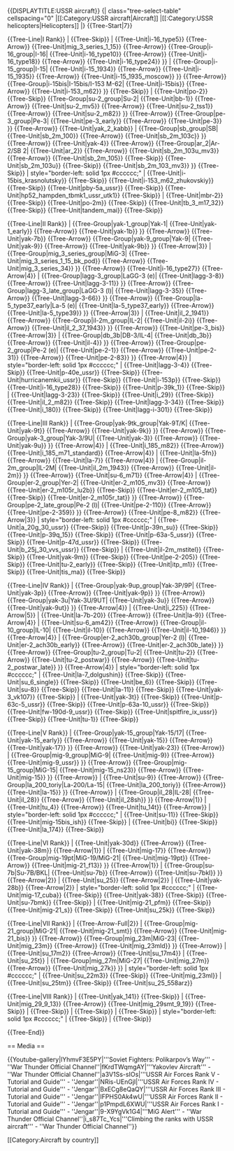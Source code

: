 {{DISPLAYTITLE:USSR aircraft}}
{| class="tree-select-table" cellspacing="0"
|[[:Category:USSR aircraft|Aircraft]]
|[[:Category:USSR helicopters|Helicopters]]
|}
{{Tree-Start|7}}

{{Tree-Line|I Rank}}
|
{{Tree-Skip}}
|
{{Tree-Unit|i-16_type5}}
{{Tree-Arrow}}
{{Tree-Unit|mig_3_series_1_15}}
{{Tree-Arrow}}
{{Tree-Group|i-16_group|I-16|
  {{Tree-Unit|i-16_type10}}
{{Tree-Arrow}}
{{Tree-Unit|i-16_type18}}
{{Tree-Arrow}}
{{Tree-Unit|i-16_type24}}
}}
|
{{Tree-Group|i-15_group|I-15|
  {{Tree-Unit|i-15_1934}}
{{Tree-Arrow}}
{{Tree-Unit|i-15_1935}}
{{Tree-Arrow}}
{{Tree-Unit|i-15_1935_moscow}}
}}
{{Tree-Arrow}}
{{Tree-Group|i-15bis|I-15bis/I-153 M-62|
  {{Tree-Unit|i-15bis}}
{{Tree-Arrow}}
{{Tree-Unit|i-153_m62}}
}}
{{Tree-Skip}}
|
{{Tree-Unit|po-2}}
{{Tree-Skip}}
{{Tree-Group|su-2_group|Su-2|
  {{Tree-Unit|bb-1}}
{{Tree-Arrow}}
{{Tree-Unit|su-2_mv5}}
{{Tree-Arrow}}
{{Tree-Unit|su-2_tss1}}
{{Tree-Arrow}}
{{Tree-Unit|su-2_m82}}
}}
{{Tree-Arrow}}
{{Tree-Group|pe-3_group|Pe-3|
  {{Tree-Unit|pe-3_early}}
{{Tree-Arrow}}
{{Tree-Unit|pe-3}}
}}
{{Tree-Arrow}}
{{Tree-Unit|yak_2_kabb}}
|
{{Tree-Group|sb_group|SB|
  {{Tree-Unit|sb_2m_100}}
{{Tree-Arrow}}
{{Tree-Unit|sb_2m_103c}}
}}
{{Tree-Arrow}}
{{Tree-Unit|yak-4}}
{{Tree-Arrow}}
{{Tree-Group|ar_2|Ar-2/SB 2|
  {{Tree-Unit|ar_2}}
{{Tree-Arrow}}
{{Tree-Unit|sb_2m_103u_mv3}}
{{Tree-Arrow}}
{{Tree-Unit|sb_2m_105}}
{{Tree-Skip}}
{{Tree-Unit|sb_2m_103u}}
{{Tree-Skip}}
{{Tree-Unit|sb_2m_103_mv3}}
}}
{{Tree-Skip}}
| style="border-left: solid 1px #cccccc;" |
{{Tree-Unit|i-15bis_krasnolutsky}}
{{Tree-Skip}}
{{Tree-Unit|i-153_m62_zhukovskiy}}
{{Tree-Skip}}
{{Tree-Unit|pby-5a_ussr}}
{{Tree-Skip}}
{{Tree-Unit|hp52_hampden_tbmk1_ussr_utk1}}
{{Tree-Skip}}
|
{{Tree-Unit|mbr-2}}
{{Tree-Skip}}
{{Tree-Unit|po-2m}}
{{Tree-Skip}}
{{Tree-Unit|tb_3_m17_32}}
{{Tree-Skip}}
{{Tree-Unit|tandem_mai}}
{{Tree-Skip}}

{{Tree-Line|II Rank}}
|
{{Tree-Group|yak-1_group|Yak-1|
  {{Tree-Unit|yak-1_early}}
{{Tree-Arrow}}
{{Tree-Unit|yak-1b}}
}}
{{Tree-Arrow}}
{{Tree-Unit|yak-7b}}
{{Tree-Arrow}}
{{Tree-Group|yak-9_group|Yak-9|
  {{Tree-Unit|yak-9}}
{{Tree-Arrow}}
{{Tree-Unit|yak-9b}}
}}
{{Tree-Arrow|3}}
|
{{Tree-Group|mig_3_series_group|MiG-3|
  {{Tree-Unit|mig_3_series_1_15_bk_pod}}
{{Tree-Arrow}}
{{Tree-Unit|mig_3_series_34}}
}}
{{Tree-Arrow}}
{{Tree-Unit|i-16_type27}}
{{Tree-Arrow|4}}
|
{{Tree-Group|lagg-3_group|LaGG-3 (e)|
  {{Tree-Unit|lagg-3-8}}
{{Tree-Arrow}}
{{Tree-Unit|lagg-3-11}}
}}
{{Tree-Arrow}}
{{Tree-Group|lagg-3_late_group|LaGG-3 (l)|
  {{Tree-Unit|lagg-3-35}}
{{Tree-Arrow}}
{{Tree-Unit|lagg-3-66}}
}}
{{Tree-Arrow}}
{{Tree-Group|la-5_type37_early|La-5 (e)|
  {{Tree-Unit|la-5_type37_early}}
{{Tree-Arrow}}
{{Tree-Unit|la-5_type39}}
}}
{{Tree-Arrow|3}}
|
{{Tree-Unit|il_2_1941}}
{{Tree-Arrow}}
{{Tree-Group|il-2m_group|IL-2|
  {{Tree-Unit|il-2i}}
{{Tree-Arrow}}
{{Tree-Unit|il_2_37_1943}}
}}
{{Tree-Arrow}}
{{Tree-Unit|pe-3_bis}}
{{Tree-Arrow|3}}
|
{{Tree-Group|db_3b|DB-3/IL-4|
  {{Tree-Unit|db_3b}}
{{Tree-Arrow}}
{{Tree-Unit|il-4}}
}}
{{Tree-Arrow}}
{{Tree-Group|pe-2_group|Pe-2 (e)|
  {{Tree-Unit|pe-2-1}}
{{Tree-Arrow}}
{{Tree-Unit|pe-2-31}}
{{Tree-Arrow}}
{{Tree-Unit|pe-2-83}}
}}
{{Tree-Arrow|4}}
| style="border-left: solid 1px #cccccc;" |
{{Tree-Unit|lagg-3-4}}
{{Tree-Skip}}
{{Tree-Unit|p-40e_ussr}}
{{Tree-Skip}}
{{Tree-Unit|hurricanemkii_ussr}}
{{Tree-Skip}}
{{Tree-Unit|i-153p}}
{{Tree-Skip}}
{{Tree-Unit|i-16_type28}}
{{Tree-Skip}}
{{Tree-Unit|p-39k_1}}
{{Tree-Skip}}
|
{{Tree-Unit|lagg-3-23}}
{{Tree-Skip}}
{{Tree-Unit|i_29}}
{{Tree-Skip}}
{{Tree-Unit|il_2_m82}}
{{Tree-Skip}}
{{Tree-Unit|lagg-3-34}}
{{Tree-Skip}}
{{Tree-Unit|i_180}}
{{Tree-Skip}}
{{Tree-Unit|lagg-i-301}}
{{Tree-Skip}}

{{Tree-Line|III Rank}}
|
{{Tree-Group|yak-9tk_group|Yak-9T/K|
  {{Tree-Unit|yak-9t}}
{{Tree-Arrow}}
{{Tree-Unit|yak-9k}}
}}
{{Tree-Arrow}}
{{Tree-Group|yak-3_group|Yak-3/9U|
  {{Tree-Unit|yak-3}}
{{Tree-Arrow}}
{{Tree-Unit|yak-9u}}
}}
{{Tree-Arrow|4}}
|
{{Tree-Unit|i_185_m82}}
{{Tree-Arrow}}
{{Tree-Unit|i_185_m71_standard}}
{{Tree-Arrow|4}}
|
{{Tree-Unit|la-5fn}}
{{Tree-Arrow}}
{{Tree-Unit|la-7}}
{{Tree-Arrow|4}}
|
{{Tree-Group|il-2m_group|IL-2M|
  {{Tree-Unit|il_2m_1943}}
{{Tree-Arrow}}
{{Tree-Unit|il-2m}}
}}
{{Tree-Arrow}}
{{Tree-Unit|su-6_m71}}
{{Tree-Arrow|4}}
|
{{Tree-Group|er-2_group|Yer-2|
  {{Tree-Unit|er-2_m105_mv3}}
{{Tree-Arrow}}
{{Tree-Unit|er-2_m105r_lu2b}}
{{Tree-Skip}}
{{Tree-Unit|er-2_m105_tat}}
{{Tree-Skip}}
{{Tree-Unit|er-2_m105r_tat}}
}}
{{Tree-Arrow}}
{{Tree-Group|pe-2_late_group|Pe-2 (l)|
  {{Tree-Unit|pe-2-110}}
{{Tree-Arrow}}
{{Tree-Unit|pe-2-359}}
}}
{{Tree-Arrow}}
{{Tree-Unit|pe-8_m82}}
{{Tree-Arrow|3}}
| style="border-left: solid 1px #cccccc;" |
{{Tree-Unit|a_20g_30_ussr}}
{{Tree-Skip}}
{{Tree-Unit|p-39n_su}}
{{Tree-Skip}}
{{Tree-Unit|p-39q_15}}
{{Tree-Skip}}
{{Tree-Unit|p-63a-5_ussr}}
{{Tree-Skip}}
{{Tree-Unit|p-47d_ussr}}
{{Tree-Skip}}
{{Tree-Unit|b_25j_30_vvs_ussr}}
{{Tree-Skip}}
|
{{Tree-Unit|il-2m_mstitel}}
{{Tree-Skip}}
{{Tree-Unit|yak-9m}}
{{Tree-Skip}}
{{Tree-Unit|pe-2-205}}
{{Tree-Skip}}
{{Tree-Unit|tu-2_early}}
{{Tree-Skip}}
{{Tree-Unit|itp_m1}}
{{Tree-Skip}}
{{Tree-Unit|tis_ma}}
{{Tree-Skip}}

{{Tree-Line|IV Rank}}
|
{{Tree-Group|yak-9up_group|Yak-3P/9P|
  {{Tree-Unit|yak-3p}}
{{Tree-Arrow}}
{{Tree-Unit|yak-9p}}
}}
{{Tree-Arrow}}
{{Tree-Group|yak-3u|Yak-3U/9UT|
  {{Tree-Unit|yak-3u}}
{{Tree-Arrow}}
{{Tree-Unit|yak-9ut}}
}}
{{Tree-Arrow|4}}
|
{{Tree-Unit|i_225}}
{{Tree-Arrow|5}}
|
{{Tree-Unit|la-7b-20}}
{{Tree-Arrow}}
{{Tree-Unit|la-9}}
{{Tree-Arrow|4}}
|
{{Tree-Unit|su-6_am42}}
{{Tree-Arrow}}
{{Tree-Group|il-10_group|IL-10|
  {{Tree-Unit|il-10}}
{{Tree-Arrow}}
{{Tree-Unit|il-10_1946}}
}}
{{Tree-Arrow|4}}
|
{{Tree-Group|er-2_ach30b_group|Yer-2 (l)|
  {{Tree-Unit|er-2_ach30b_early}}
{{Tree-Arrow}}
{{Tree-Unit|er-2_ach30b_late}}
}}
{{Tree-Arrow}}
{{Tree-Group|tu-2_group|Tu-2|
  {{Tree-Unit|tu-2}}
{{Tree-Arrow}}
{{Tree-Unit|tu-2_postwar}}
{{Tree-Arrow}}
{{Tree-Unit|tu-2_postwar_late}}
}}
{{Tree-Arrow|4}}
| style="border-left: solid 1px #cccccc;" |
{{Tree-Unit|la-7_dolgushin}}
{{Tree-Skip}}
{{Tree-Unit|su_6_single}}
{{Tree-Skip}}
{{Tree-Unit|be_6}}
{{Tree-Skip}}
{{Tree-Unit|su-8}}
{{Tree-Skip}}
{{Tree-Unit|la-11}}
{{Tree-Skip}}
{{Tree-Unit|yak-3_vk107}}
{{Tree-Skip}}
|
{{Tree-Unit|yak-3t}}
{{Tree-Skip}}
{{Tree-Unit|p-63c-5_ussr}}
{{Tree-Skip}}
{{Tree-Unit|p-63a-10_ussr}}
{{Tree-Skip}}
{{Tree-Unit|fw-190d-9_ussr}}
{{Tree-Skip}}
{{Tree-Unit|spitfire_ix_ussr}}
{{Tree-Skip}}
{{Tree-Unit|tu-1}}
{{Tree-Skip}}

{{Tree-Line|V Rank}}
|
{{Tree-Group|yak-15_group|Yak-15/17|
  {{Tree-Unit|yak-15_early}}
{{Tree-Arrow}}
{{Tree-Unit|yak-15}}
{{Tree-Arrow}}
{{Tree-Unit|yak-17}}
}}
{{Tree-Arrow}}
{{Tree-Unit|yak-23}}
{{Tree-Arrow}}
|
{{Tree-Group|mig-9_group|MiG-9|
  {{Tree-Unit|mig-9}}
{{Tree-Arrow}}
{{Tree-Unit|mig-9_ussr}}
}}
{{Tree-Arrow}}
{{Tree-Group|mig-15_group|MiG-15|
  {{Tree-Unit|mig-15_ns23}}
{{Tree-Arrow}}
{{Tree-Unit|mig-15}}
}}
{{Tree-Arrow}}
|
{{Tree-Unit|su-9}}
{{Tree-Arrow}}
{{Tree-Group|la_200_toriy|La-200/La-15|
  {{Tree-Unit|la_200_toriy}}
{{Tree-Arrow}}
{{Tree-Unit|la-15}}
}}
{{Tree-Arrow}}
|
{{Tree-Group|il_28|IL-28|
  {{Tree-Unit|il_28}}
{{Tree-Arrow}}
{{Tree-Unit|il_28sh}}
}}
{{Tree-Arrow|1}}
|
{{Tree-Unit|tu_4}}
{{Tree-Arrow}}
{{Tree-Unit|tu_14t}}
{{Tree-Arrow}}
| style="border-left: solid 1px #cccccc;" |
{{Tree-Unit|su-11}}
{{Tree-Skip}}
{{Tree-Unit|mig-15bis_ish}}
{{Tree-Skip}}
|
{{Tree-Unit|bi}}
{{Tree-Skip}}
{{Tree-Unit|la_174}}
{{Tree-Skip}}

{{Tree-Line|VI Rank}}
|
{{Tree-Unit|yak-30d}}
{{Tree-Arrow}}
{{Tree-Unit|yak-38m}}
{{Tree-Arrow|1}}
|
{{Tree-Unit|mig-17}}
{{Tree-Arrow}}
{{Tree-Group|mig-19pt|MiG-19/MiG-21|
  {{Tree-Unit|mig-19pt}}
{{Tree-Arrow}}
{{Tree-Unit|mig-21_f13}}
}}
{{Tree-Arrow|1}}
|
{{Tree-Group|su-7b|Su-7B/BKL|
  {{Tree-Unit|su-7b}}
{{Tree-Arrow}}
{{Tree-Unit|su-7bkl}}
}}
{{Tree-Arrow|2}}
|
{{Tree-Unit|su_25}}
{{Tree-Arrow|2}}
|
{{Tree-Unit|yak-28b}}
{{Tree-Arrow|2}}
| style="border-left: solid 1px #cccccc;" |
{{Tree-Unit|mig-17_cuba}}
{{Tree-Skip}}
{{Tree-Unit|yak-38}}
{{Tree-Skip}}
{{Tree-Unit|su-7bmk}}
{{Tree-Skip}}
|
{{Tree-Unit|mig-21_pfm}}
{{Tree-Skip}}
{{Tree-Unit|mig-21_s}}
{{Tree-Skip}}
{{Tree-Unit|su_25k}}
{{Tree-Skip}}

{{Tree-Line|VII Rank}}
|
{{Tree-Arrow-Full|2}}
|
{{Tree-Group|mig-21_group|MiG-21|
  {{Tree-Unit|mig-21_smt}}
{{Tree-Arrow}}
{{Tree-Unit|mig-21_bis}}
}}
{{Tree-Arrow}}
{{Tree-Group|mig_23m|MiG-23|
  {{Tree-Unit|mig_23m}}
{{Tree-Arrow}}
{{Tree-Unit|mig_23mld}}
}}
{{Tree-Arrow}}
|
{{Tree-Unit|su_17m2}}
{{Tree-Arrow}}
{{Tree-Unit|su_17m4}}
|
{{Tree-Unit|su_25t}}
|
{{Tree-Group|mig_27m|MiG-27|
  {{Tree-Unit|mig_27m}}
{{Tree-Arrow}}
{{Tree-Unit|mig_27k}}
}}
| style="border-left: solid 1px #cccccc;" |
{{Tree-Unit|su_22m3}}
{{Tree-Skip}}
{{Tree-Unit|mig_23ml}}
|
{{Tree-Unit|su_25tm}}
{{Tree-Skip}}
{{Tree-Unit|su_25_558arz}}

{{Tree-Line|VIII Rank}}
|
{{Tree-Unit|yak_141}}
{{Tree-Skip}}
|
{{Tree-Unit|mig_29_9_13}}
{{Tree-Arrow}}
{{Tree-Unit|mig_29smt_9_19}}
{{Tree-Skip}}
|
{{Tree-Skip}}
|
{{Tree-Skip}}
|
{{Tree-Skip}}
| style="border-left: solid 1px #cccccc;" |
{{Tree-Skip}}
|
{{Tree-Skip}}

{{Tree-End}}

== Media ==

<!-- ''Excellent additions to the article would be video guides, screenshots from the game, and photos.'' -->

{{Youtube-gallery|lYhmvF3E5PY|'''Soviet Fighters: Polikarpov’s Way''' - ''War Thunder Official Channel''|fKrdTWqmgAY|'''Yakovlev Aircraft''' - ''War Thunder Official Channel''|a3V1Ss-sIOs|'''USSR Air Forces Rank V - Tutorial and Guide''' - ''Jengar''|NRis-UEnGjI|'''USSR Air Forces Rank IV - Tutorial and Guide''' - ''Jengar''|BxECg8eQaQY|'''USSR Air Forces Rank III - Tutorial and Guide''' - ''Jengar''|IFPHS0Ak4wU|'''USSR Air Forces Rank II - Tutorial and Guide''' - ''Jengar''|p1PmpdL6XWU|'''USSR Air Forces Rank I - Tutorial and Guide''' - ''Jengar''|9-X9YgVk1G4|'''MiG Alert''' - ''War Thunder Official Channel''|i_s87Tc_Ycs|'''Climbing the ranks with USSR aircraft'''  - ''War Thunder Official Channel''}}

[[Category:Aircraft by country]]
